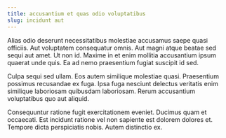 ```yaml
---
title: accusantium et quas odio voluptatibus
slug: incidunt aut
---
```


Alias odio deserunt necessitatibus molestiae accusamus saepe quasi officiis. Aut voluptatem consequatur omnis. Aut magni atque beatae sed sequi aut amet. Ut non id. Maxime in et enim mollitia accusantium ipsum quaerat unde quis. Ea ad nemo praesentium fugiat suscipit id sed.

Culpa sequi sed ullam. Eos autem similique molestiae quasi. Praesentium possimus recusandae ex fuga. Ipsa fuga nesciunt delectus veritatis enim similique laboriosam quibusdam laboriosam. Rerum accusantium voluptatibus quo aut aliquid.

Consequuntur ratione fugit exercitationem eveniet. Ducimus quam et occaecati. Est incidunt ratione vel non sapiente est dolorem dolores et. Tempore dicta perspiciatis nobis. Autem distinctio ex.
